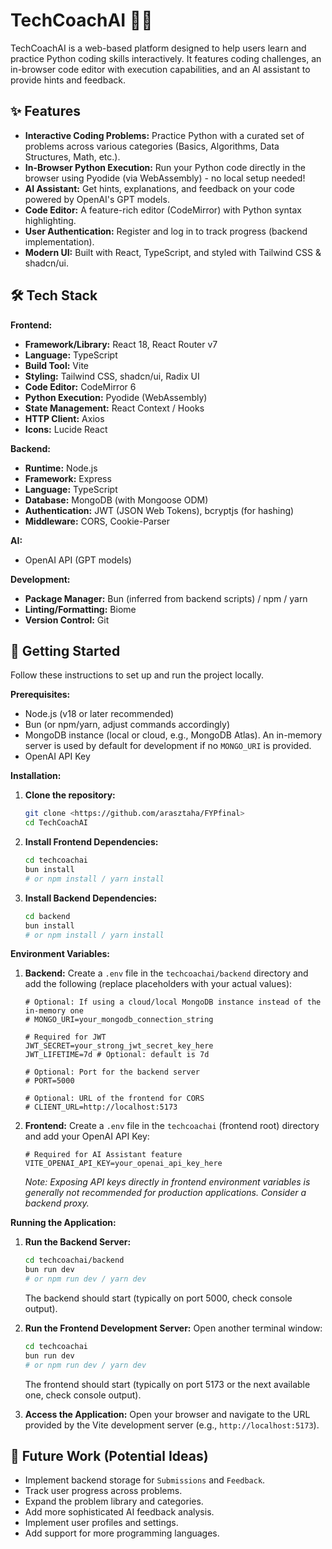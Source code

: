 # TechCoachAI 🧠✨

TechCoachAI is a web-based platform designed to help users learn and practice Python coding skills interactively. It features coding challenges, an in-browser code editor with execution capabilities, and an AI assistant to provide hints and feedback.

## ✨ Features

* **Interactive Coding Problems:** Practice Python with a curated set of problems across various categories (Basics, Algorithms, Data Structures, Math, etc.).
* **In-Browser Python Execution:** Run your Python code directly in the browser using Pyodide (via WebAssembly) - no local setup needed!
* **AI Assistant:** Get hints, explanations, and feedback on your code powered by OpenAI's GPT models.
* **Code Editor:** A feature-rich editor (CodeMirror) with Python syntax highlighting.
* **User Authentication:** Register and log in to track progress (backend implementation).
* **Modern UI:** Built with React, TypeScript, and styled with Tailwind CSS & shadcn/ui.

## 🛠️ Tech Stack

**Frontend:**

* **Framework/Library:** React 18, React Router v7
* **Language:** TypeScript
* **Build Tool:** Vite
* **Styling:** Tailwind CSS, shadcn/ui, Radix UI
* **Code Editor:** CodeMirror 6
* **Python Execution:** Pyodide (WebAssembly)
* **State Management:** React Context / Hooks
* **HTTP Client:** Axios
* **Icons:** Lucide React

**Backend:**

* **Runtime:** Node.js
* **Framework:** Express
* **Language:** TypeScript
* **Database:** MongoDB (with Mongoose ODM)
* **Authentication:** JWT (JSON Web Tokens), bcryptjs (for hashing)
* **Middleware:** CORS, Cookie-Parser

**AI:**

* OpenAI API (GPT models)

**Development:**

* **Package Manager:** Bun (inferred from backend scripts) / npm / yarn
* **Linting/Formatting:** Biome
* **Version Control:** Git

## 🚀 Getting Started

Follow these instructions to set up and run the project locally.

**Prerequisites:**

* Node.js (v18 or later recommended)
* Bun (or npm/yarn, adjust commands accordingly)
* MongoDB instance (local or cloud, e.g., MongoDB Atlas). An in-memory server is used by default for development if no `MONGO_URI` is provided.
* OpenAI API Key

**Installation:**

1.  **Clone the repository:**
    ```bash
    git clone <https://github.com/arasztaha/FYPfinal>
    cd TechCoachAI
    ```
2.  **Install Frontend Dependencies:**
    ```bash
    cd techcoachai
    bun install
    # or npm install / yarn install
    ```
3.  **Install Backend Dependencies:**
    ```bash
    cd backend
    bun install
    # or npm install / yarn install
    ```

**Environment Variables:**

1.  **Backend:** Create a `.env` file in the `techcoachai/backend` directory and add the following (replace placeholders with your actual values):
    ```env
    # Optional: If using a cloud/local MongoDB instance instead of the in-memory one
    # MONGO_URI=your_mongodb_connection_string

    # Required for JWT
    JWT_SECRET=your_strong_jwt_secret_key_here
    JWT_LIFETIME=7d # Optional: default is 7d

    # Optional: Port for the backend server
    # PORT=5000

    # Optional: URL of the frontend for CORS
    # CLIENT_URL=http://localhost:5173
    ```
2.  **Frontend:** Create a `.env` file in the `techcoachai` (frontend root) directory and add your OpenAI API Key:
    ```env
    # Required for AI Assistant feature
    VITE_OPENAI_API_KEY=your_openai_api_key_here
    ```
    *Note: Exposing API keys directly in frontend environment variables is generally not recommended for production applications. Consider a backend proxy.*

**Running the Application:**

1.  **Run the Backend Server:**
    ```bash
    cd techcoachai/backend
    bun run dev
    # or npm run dev / yarn dev
    ```
    The backend should start (typically on port 5000, check console output).

2.  **Run the Frontend Development Server:**
    Open another terminal window:
    ```bash
    cd techcoachai
    bun run dev
    # or npm run dev / yarn dev
    ```
    The frontend should start (typically on port 5173 or the next available one, check console output).

3.  **Access the Application:** Open your browser and navigate to the URL provided by the Vite development server (e.g., `http://localhost:5173`).

## 🔮 Future Work (Potential Ideas)

* Implement backend storage for `Submissions` and `Feedback`.
* Track user progress across problems.
* Expand the problem library and categories.
* Add more sophisticated AI feedback analysis.
* Implement user profiles and settings.
* Add support for more programming languages.
